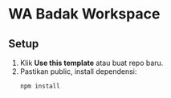 # WA Badak Workspace

## Setup
1. Klik **Use this template** atau buat repo baru.
2. Pastikan public, install dependensi:
   ```bash
   npm install
